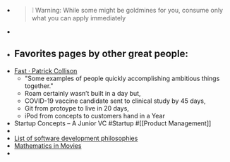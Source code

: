 - > ❕ Warning: While some might be goldmines for you, consume only what you can apply immediately
-
- ## Favorites pages by other great people:
- [Fast · Patrick Collison](https://patrickcollison.com/fast)
	- "Some examples of people quickly accomplishing ambitious things together."
	- Roam certainly wasn’t built in a day but,
	- COVID-19 vaccine candidate sent to clinical study by 45 days,
	- Git from protoype to live in 20 days,
	- iPod from concepts to customers hand in a Year
- Startup Concepts – A Junior VC #Startup #[[Product Management]]
-
- [List of software development philosophies](https://en.wikipedia.org/wiki/List_of_software_development_philosophies)
- [Mathematics in Movies](https://people.math.harvard.edu/~knill/mathmovies/)
-